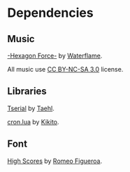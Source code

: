 Dependencies
============

Music
-----
[-Hexagon Force-](http://www.newgrounds.com/audio/listen/568699) by [Waterflame](http://www.waterflamemusic.com).

All music use [CC BY-NC-SA 3.0](http://creativecommons.org/licenses/by-nc-sa/3.0/legalcode) license.

Libraries
---------
[Tserial](https://love2d.org/wiki/Tserial) by [Taehl](https://love2d.org/wiki/User:Taehl).

[cron.lua](https://github.com/kikito/cron.lua) by [Kikito](http://kiki.to).

Font
----
[High Scores](http://fontstruct.com/fontstructions/show/352301) by [Romeo Figueroa](http://fontstruct.com/fontstructors/romeo_figueroa).
